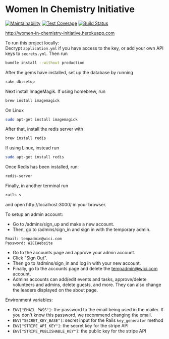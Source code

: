 # Women In Chemistry Initiative
[![Maintainability](https://api.codeclimate.com/v1/badges/d46360549fe56fe328d4/maintainability)](https://codeclimate.com/github/walkerspence/Women-in-Chemistry-Initiative-WICI/maintainability)
[![Test Coverage](https://api.codeclimate.com/v1/badges/d46360549fe56fe328d4/test_coverage)](https://codeclimate.com/github/walkerspence/Women-in-Chemistry-Initiative-WICI/test_coverage)
[![Build Status](https://travis-ci.org/walkerspence/Women-in-Chemistry-Initiative-WICI.svg?branch=master)](https://travis-ci.org/walkerspence/Women-in-Chemistry-Initiative-WICI)

http://women-in-chemistry-initiative.herokuapp.com





To run this project locally:\
  Decrypt `application.yml` if you have access to the key, or add your own API keys to `secrets.yml`. Then run
  ```bash
  bundle install --without production
  ```
  After the gems have installed, set up the database by running
  ```bash
  rake db:setup
  ```
  Next install ImageMagik. If using homebrew, run
  ```bash
  brew install imagemagick
  ```
  On Linux
  ```bash
  sudo apt-get install imagemagick
  ```
  After that, install the redis server with
  ```bash
  brew install redis
  ```
  If using Linux, instead run
  ```bash
  sudo apt-get install redis
  ```
  Once Redis has been installed, run:
  ```bash
  redis-server
  ```
  Finally, in another terminal run
  ```bash
  rails s
  ```
  and open http://localhost:3000/ in your browser.


To setup an admin account:
 - Go to /admins/sign_up and make a new account.
 - Then, go to /admins/sign_in and sign in with the temporary admin.
  ```
  Email: tempadmin@wici.com
  Password: WICIWebsite
  ```
 - Go to the accounts page and approve your admin account.
 - Click "Sign Out".
 - Then go to /admins/sign_in and log in with your new account.
 - Finally, go to the accounts page and delete the tempadmin@wici.com account.
 - Admins accounts can add/edit events and tasks, approve/delete volunteers and admins, delete guests, and more. They can also change the leaders displayed on the about page.

Environment variables: 
 - `ENV["EMAIL_PASS"]`: the password to the email being used in the mailer. If you don't know this password, we recommend changing the email.
 - `ENV["SECRET_KEY_BASE"]`: secret input for the Rails `key_generator` method
 - `ENV["STRIPE_API_KEY"]`: the secret key for the stripe API 
 - `ENV["STRIPE_PUBLISHABLE_KEY"]`: the public key for the stripe API